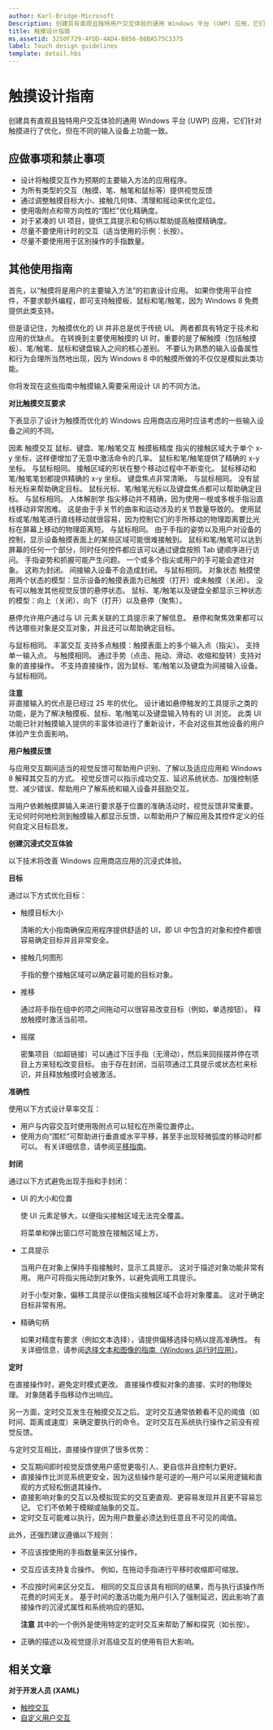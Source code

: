 ```yaml
---
author: Karl-Bridge-Microsoft
Description: 创建具有直观且独特用户交互体验的通用 Windows 平台 (UWP) 应用，它们针对触摸进行了优化，但在不同的输入设备上功能一致。
title: 触摸设计指南
ms.assetid: 3250F729-4FDD-4AD4-B856-B8BA575C3375
label: Touch design guidelines
template: detail.hbs
---
```


# 触摸设计指南





创建具有直观且独特用户交互体验的通用 Windows 平台 (UWP) 应用，它们针对触摸进行了优化，但在不同的输入设备上功能一致。

## <span id="Dos_and_don_ts"></span><span id="dos_and_don_ts"></span><span id="DOS_AND_DON_TS"></span>应做事项和禁止事项


-   设计将触摸交互作为预期的主要输入方法的应用程序。
-   为所有类型的交互（触摸、笔、触笔和鼠标等）提供视觉反馈
-   通过调整触摸目标大小、接触几何体、清理和摇动来优化定位。
-   使用吸附点和带方向性的“围栏”优化精确度。
-   对于紧凑的 UI 项目，提供工具提示和句柄以帮助提高触摸精确度。
-   尽量不要使用计时的交互（适当使用的示例：长按）。
-   尽量不要使用用于区别操作的手指数量。

## <span id="Additional_usage_guidance"></span><span id="additional_usage_guidance"></span><span id="ADDITIONAL_USAGE_GUIDANCE"></span>其他使用指南


首先，以“触摸将是用户的主要输入方法”的初衷设计应用。 如果你使用平台控件，不要求额外编程，即可支持触摸板、鼠标和笔/触笔，因为 Windows 8 免费提供此类支持。

但是请记住，为触摸优化的 UI 并非总是优于传统 UI。 两者都具有特定于技术和应用的优缺点。 在转换到主要使用触摸的 UI 时，重要的是了解触摸（包括触摸板）、笔/触笔、鼠标和键盘输入之间的核心差别。 不要认为熟悉的输入设备属性和行为会理所当然地出现，因为 Windows 8 中的触摸所做的不仅仅是模拟此类功能。

你将发现在这些指南中触摸输入需要采用设计 UI 的不同方法。

**对比触摸交互要求**

下表显示了设计为触摸而优化的 Windows 应用商店应用时应该考虑的一些输入设备之间的不同。

因素 触摸交互 鼠标、键盘、笔/触笔交互 触摸板精度 指尖的接触区域大于单个 x-y 坐标，这样便增加了无意中激活命令的几率。
鼠标和笔/触笔提供了精确的 x-y 坐标。
与鼠标相同。
接触区域的形状在整个移动过程中不断变化。
鼠标移动和笔/触笔笔划都提供精确的 x-y 坐标。 键盘焦点非常清晰。
与鼠标相同。
没有鼠标光标来帮助确定目标。
鼠标光标、笔/触笔光标以及键盘焦点都可以帮助确定目标。
与鼠标相同。
人体解剖学 指尖移动并不精确，因为使用一根或多根手指沿直线移动非常困难。 这是由于手关节的曲率和运动涉及的关节数量导致的。
使用鼠标或笔/触笔进行直线移动就很容易，因为控制它们的手所移动的物理距离要比光标在屏幕上移动的物理距离短。
与鼠标相同。
由于手指的姿势以及用户对设备的控制，显示设备触摸表面上的某些区域可能很难接触到。
鼠标和笔/触笔可以达到屏幕的任何一个部分，同时任何控件都应该可以通过键盘按照 Tab 键顺序进行访问。
手指姿势和抓握可能产生问题。
一个或多个指尖或用户的手可能会遮住对象。 这称为封闭。
间接输入设备不会造成封闭。
与鼠标相同。
对象状态 触摸使用两个状态的模型：显示设备的触摸表面为已触摸（打开）或未触摸（关闭）。 没有可以触发其他视觉反馈的悬停状态。
鼠标、笔/触笔以及键盘全都显示三种状态的模型：向上（关闭）、向下（打开）以及悬停（聚焦）。

悬停允许用户通过与 UI 元素关联的工具提示来了解信息。 悬停和聚焦效果都可以传达哪些对象是交互对象，并且还可以帮助确定目标。

与鼠标相同。
丰富交互 支持多点触摸：触摸表面上的多个输入点（指尖）。
支持单一输入点。
与触摸相同。
通过手势（点击、拖动、滑动、收缩和旋转）支持对象的直接操作。
不支持直接操作，因为鼠标、笔/触笔以及键盘为间接输入设备。
与鼠标相同。
 

**注意**  
非直接输入的优点是已经过 25 年的优化。 设计诸如悬停触发的工具提示之类的功能，是为了解决触摸板、鼠标、笔/触笔以及键盘输入特有的 UI 浏览。 此类 UI 功能已针对触摸输入提供的丰富体验进行了重新设计，不会对这些其他设备的用户体验产生负面影响。

 

**用户触摸反馈**

与应用交互期间适当的视觉反馈可帮助用户识别、了解以及适应应用和 Windows 8 解释其交互的方式。 视觉反馈可以指示成功交互、延迟系统状态、加强控制感觉、减少错误、帮助用户了解系统和输入设备并鼓励交互。

当用户依赖触摸屏输入来进行要求基于位置的准确活动时，视觉反馈非常重要。 无论何时何地检测到触摸输入都显示反馈，以帮助用户了解应用及其控件定义的任何自定义目标启发。

**创建沉浸式交互体验**

以下技术将改善 Windows 应用商店应用的沉浸式体验。

**目标**

通过以下方式优化目标：

-   触摸目标大小

    清晰的大小指南确保应用程序提供舒适的 UI，即 UI 中包含的对象和控件都很容易确定目标并且非常安全。

-   接触几何图形

    手指的整个接触区域可以确定最可能的目标对象。

-   推移

    通过将手指在组中的项之间拖动可以很容易改变目标（例如，单选按钮）。 释放触摸时激活当前项。

-   摇摆

    密集项目（如超链接）可以通过下压手指（无滑动），然后来回摇摆并停在项目上方来轻松改变目标。 由于存在封闭，当前项通过工具提示或状态栏来标识，并且释放触摸时会被激活。

**准确性**

使用以下方式设计草率交互：

-   用户与内容交互时使用吸附点可以轻松在所需位置停止。
-   使用方向“围栏”可帮助进行垂直或水平平移，甚至手出现轻微弧度的移动时都可以。 有关详细信息，请参阅[平移指南](guidelines-for-panning.md)。

**封闭**

通过以下方式避免出现手指和手封闭：

-   UI 的大小和位置

    使 UI 元素足够大，以便指尖接触区域无法完全覆盖。

    将菜单和弹出窗口尽可能放在接触区域上方。

-   工具提示

    当用户在对象上保持手指接触时，显示工具提示。 这对于描述对象功能非常有用。 用户可将指尖拖动到对象外，以避免调用工具提示。

    对于小型对象，偏移工具提示以便指尖接触区域不会将对象覆盖。 这对于确定目标非常有用。

-   精确句柄

    如果对精度有要求（例如文本选择），请提供偏移选择句柄以提高准确性。 有关详细信息，请参阅[选择文本和图像的指南（Windows 运行时应用）](guidelines-for-textselection.md)。

**定时**

在直接操作时，避免定时模式更改。 直接操作模拟对象的直接、实时的物理处理。 对象随着手指移动作出响应。

另一方面，定时交互发生在触摸交互之后。 定时交互通常依赖看不见的阈值（如时间、距离或速度）来确定要执行的命令。 定时交互在系统执行操作之前没有视觉反馈。

与定时交互相比，直接操作提供了很多优势：

-   交互期间即时视觉反馈使用户感觉更吸引人、更自信并且控制力更好。
-   直接操作比浏览系统更安全，因为这些操作是可逆的—用户可以采用逻辑和直观的方式轻松倒退其操作。
-   直接影响对象的交互以及模拟现实的交互更直观、更容易发现并且更不容易忘记。 它们不依赖于模糊或抽象的交互。
-   定时交互可能难以执行，因为用户数量必须达到任意且不可见的阈值。

此外，还强烈建议遵循以下规则：

-   不应该按使用的手指数量来区分操作。
-   交互应该支持复合操作。 例如，在拖动手指进行平移时收缩即可缩放。
-   不应按时间来区分交互。 相同的交互应该具有相同的结果，而与执行该操作所花费的时间无关。 基于时间的激活功能为用户引入了强制延迟，因此影响了直接操作的沉浸式属性和系统响应的感知。

    **注意** 其中的一个例外是使用特定的定时交互来帮助了解和探究（如长按）。

     

-   正确的描述以及视觉提示对高级交互的使用有巨大影响。

## <span id="related_topics"></span>相关文章

**对于开发人员 (XAML)**
* [触控交互](https://msdn.microsoft.com/library/windows/apps/mt185617)
* [自定义用户交互](https://msdn.microsoft.com/library/windows/apps/mt185599)
 

 






<!--HONumber=May16_HO2-->


